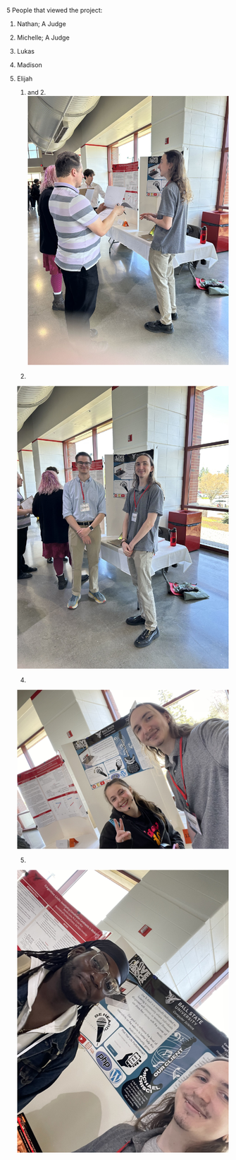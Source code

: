 5 People that viewed the project:
1. Nathan; A Judge
2. Michelle; A Judge
3. Lukas
4. Madison 
5. Elijah 

    1. and 2.
    ![Nathan and Michelle](Photos\IMG_2255.jpg)

    3.
    ![Lukas](Photos\IMG_2257.jpg)

    4.
    ![Madison](Photos\IMG_1838.jpg)

    5.
    ![Elijah](Photos\IMG_1839.jpg)